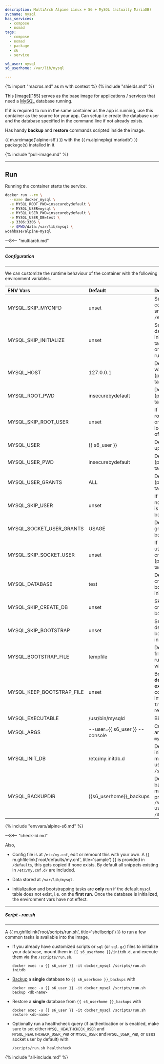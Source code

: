 ```yaml
---
description: MultiArch Alpine Linux + S6 + MySQL (actually MariaDB)
svcname: mysql
has_services:
  - compose
  - nomad
tags:
  - compose
  - nomad
  - package
  - s6
  - service

s6_user: mysql
s6_userhome: /var/lib/mysql

---
```


{% import "macros.md" as m with context %}
{% include "shields.md" %}

This [image][155] serves as the base image for applications
/ services that need a [MySQL][1] database running.

If it is required to run in the same container as the app is
running, use this container as the source for your app. Can setup
i.e create the database user and the database specified in the
command line if not already exists.

Has handy **backup** and **restore** commands scripted inside the
image.

{{ m.srcimage('alpine-s6') }} with the {{ m.alpinepkg('mariadb')
}} package(s) installed in it.

{% include "pull-image.md" %}

---
Run
---

Running the container starts the service.

``` sh
docker run --rm \
  --name docker_mysql \
  -e MYSQL_ROOT_PWD=insecurebydefault \
  -e MYSQL_USER=mysql \
  -e MYSQL_USER_PWD=insecurebydefault \
  -e MYSQL_USER_DB=test \
  -p 3306:3306 \
  -v $PWD/data:/var/lib/mysql \
woahbase/alpine-mysql
```

--8<-- "multiarch.md"

---
##### Configuration
---

We can customize the runtime behaviour of the container with the
following environment variables.

| ENV Vars                  | Default                        | Description
| :---                      | :---                           | :---
| MYSQL_SKIP_MYCNFD         | unset                          | Set to `true` to skip copying default snippets to `/etc/my.cnf.d`.
| MYSQL_SKIP_INITIALIZE     | unset                          | Set to `true` to skip all database initialization/bootstrap tasks. Useful when you only want the service to run.
| MYSQL_HOST                | 127.0.0.1                      | Default host needed to whitelist user access. (part of bootstrap tasks).
| MYSQL_ROOT_PWD            | insecurebydefault              | Default root password. (part of bootstrap tasks).
| MYSQL_SKIP_ROOT_USER      | unset                          | If set to `true`, default root user left as-is, i.e only usable via localhost/socket. (part of bootstrap tasks).
| MYSQL_USER                | {{ s6_user }}                  | Default user to create upon bootstrap.
| MYSQL_USER_PWD            | insecurebydefault              | Default user password. (part of bootstrap tasks).
| MYSQL_USER_GRANTS         | ALL                            | Default user grants. (part of bootstrap tasks).
| MYSQL_SKIP_USER           | unset                          | If set to `true`, default non-root user creation is skipped. (part of bootstrap tasks).
| MYSQL_SOCKET_USER_GRANTS  | USAGE                          | Default socket user grants. (part of bootstrap tasks).
| MYSQL_SKIP_SOCKET_USER    | unset                          | If set to `true`, socket user `{{ s6_user }}` creation is skipped. (part of bootstrap tasks).
| MYSQL_DATABASE            | test                           | Default database to create when bootstrapping, after initialization.
| MYSQL_SKIP_CREATE_DB      | unset                          | Skip default database creation when bootstrapping.
| MYSQL_SKIP_BOOTSTRAP      | unset                          | Set to `true` to skip default database bootstrapping (but not initialization) tasks.
| MYSQL_BOOTSTRAP_FILE      | tempfile                       | Default bootstrapping file to execute on first run, can be replaced with your own.
| MYSQL_KEEP_BOOTSTRAP_FILE | unset                          | Bootstrap file is **deleted after execution** as it contains secret information, set this to `true` if the file is required to persist.
| MYSQL_EXECUTABLE          | /usr/bin/mysqld                | Binary to execute.
| MYSQL_ARGS                | --user={{ s6_user }} --console | Customizable arguments passed to `mysqld` service.
| MYSQL_INIT_DB             | /etc/my.initdb.d               | Default database initialization directory {{ m.sincev('10.11.8') }} used by `/scripts/run.sh`.
| MYSQL_BACKUPDIR           | {{s6_userhome}}_backups        | Default database backup directory. {{ m.sincev('10.11.8') }}, previously `/var/lib/mysql/backups` used by `/scripts/run.sh`.
{% include "envvars/alpine-s6.md" %}

--8<-- "check-id.md"

Also,

* Config file is at `/etc/my.cnf`, edit or remount this with your
  own. A {{ m.ghfilelink('root/defaults/my.cnf', title='sample')
  }} is provided in `/defaults`, this gets copied if none exists.
  By default all snippets existing in `/etc/my.cnf.d/` are
  included.

* Data stored at `/var/lib/mysql`.

* Initialization and bootstrapping tasks are **only** run if the
  default `mysql` table does not exist, i.e. on the **first run**.
  Once the database is initialized, the environment vars have not
  effect.

---
##### Script - run.sh
---

A {{ m.ghfilelink('root/scripts/run.sh', title='shellscript') }}
to run a few common tasks is available into the image,

* If you already have customized scripts or `sql` (or `sql.gz`)
  files to initialize your database, mount them in `{{ s6_userhome
  }}/initdb.d`, and execute them via the `/scripts/run.sh`.
  ```
  docker exec -u {{ s6_user }} -it docker_mysql /scripts/run.sh initdb
  ```

* [Backup][2] a **single** database to `{{ s6_userhome }}_backups` with
  ```
  docker exec -u {{ s6_user }} -it docker_mysql /scripts/run.sh backup <db-name>
  ```

* Restore a **single** database from `{{ s6_userhome }}_backups` with
  ```
  docker exec -u {{ s6_user }} -it docker_mysql /scripts/run.sh restore <db-name>
  ```

* Optionally run a healthcheck query (if authentication or is
  enabled, make sure to set either `MYSQL_HEALTHCHECK_USER` and
  `MYSQL_HEALTHCHECK_USER_PWD` or `MYSQL_USER` and
  `MYSQL_USER_PWD`, or uses socket user by default) with
  ```
  /scripts/run.sh healthcheck
  ```

[1]: https://www.mysql.com/
[2]: https://dev.mysql.com/doc/refman/8.4/en/mysqldump.html

{% include "all-include.md" %}
